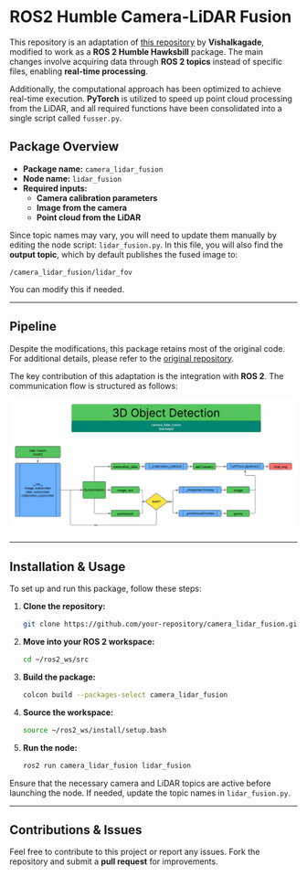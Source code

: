 # **ROS2 Humble Camera-LiDAR Fusion**  

This repository is an adaptation of [this repository](https://github.com/Vishalkagade/Camera-Lidar-Sensor-Fusion) by **Vishalkagade**, modified to work as a **ROS 2 Humble Hawksbill** package. The main changes involve acquiring data through **ROS 2 topics** instead of specific files, enabling **real-time processing**.  

Additionally, the computational approach has been optimized to achieve real-time execution. **PyTorch** is utilized to speed up point cloud processing from the LiDAR, and all required functions have been consolidated into a single script called `fusser.py`.  

## **Package Overview**  

- **Package name:** `camera_lidar_fusion`  
- **Node name:** `lidar_fusion`  
- **Required inputs:**  
  - **Camera calibration parameters**  
  - **Image from the camera**  
  - **Point cloud from the LiDAR**  

Since topic names may vary, you will need to update them manually by editing the node script: `lidar_fusion.py`. In this file, you will also find the **output topic**, which by default publishes the fused image to:  

```
/camera_lidar_fusion/lidar_fov
```

You can modify this if needed.  

---

## **Pipeline**  

Despite the modifications, this package retains most of the original code. For additional details, please refer to the [original repository](https://github.com/Vishalkagade/Camera-Lidar-Sensor-Fusion).  

The key contribution of this adaptation is the integration with **ROS 2**. The communication flow is structured as follows:  

![Pipeline of the node](readme_files/pipeline.png)

---

## **Installation & Usage**  

To set up and run this package, follow these steps:  

1. **Clone the repository:**  
   ```bash
   git clone https://github.com/your-repository/camera_lidar_fusion.git
   ```

2. **Move into your ROS 2 workspace:**  
   ```bash
   cd ~/ros2_ws/src
   ```

3. **Build the package:**  
   ```bash
   colcon build --packages-select camera_lidar_fusion
   ```

4. **Source the workspace:**  
   ```bash
   source ~/ros2_ws/install/setup.bash
   ```

5. **Run the node:**  
   ```bash
   ros2 run camera_lidar_fusion lidar_fusion
   ```

Ensure that the necessary camera and LiDAR topics are active before launching the node. If needed, update the topic names in `lidar_fusion.py`.  

---

## **Contributions & Issues**  

Feel free to contribute to this project or report any issues. Fork the repository and submit a **pull request** for improvements.  
